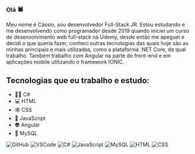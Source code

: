 ### Olá 🕷️


Meu nome é Cássio, sou desenvolvedor Full-Stack JR. Estou estudando e me desenvolvendo como programador desde 2019 quando iniciei um curso de desenvolvimento web full-stack na Udemy, desde então me apeguei e decidi o que queria fazer, conheci outras tecnologias das quais hoje são as minhas principais e mais utilizadas, como a plataforma .NET Core, da qual trabalho. Também trabalho com Angular na parte do front-end e em aplicações mobile utilizando o framework IONIC.

## Tecnologias que eu trabalho e estudo:

* 👨‍💻 C#
* 💻 HTML
* 🕸️ CSS
* 🤖 JavaScript
* 👽 Angular
* 💾 MySQL 

![GitHub](https://img.shields.io/badge/-GitHub-red?logo=github)
![VSCode](https://img.shields.io/badge/-VSCode-blue?logo=visual-studio-code)
![C#](https://img.shields.io/badge/-CSharp-purple?logo=c-sharp)
![JavaScript](https://img.shields.io/badge/-JavaScript-yellow?logo=Javascript)
![MySQL](https://img.shields.io/badge/-MySQL-blue?logo=MySQL)
![HTML](https://img.shields.io/badge/-HTML-grey?logo=html)
![CSS](https://img.shields.io/badge/-CSS-greenpool?logo=css)
